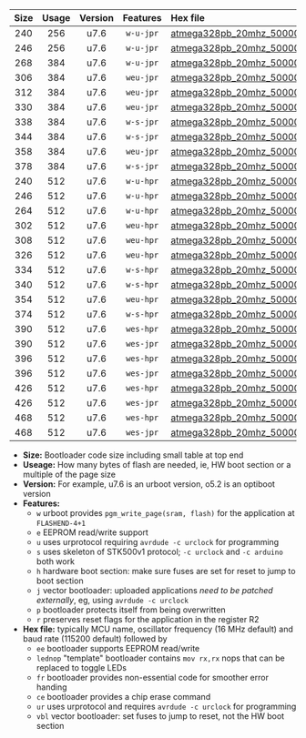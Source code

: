 |Size|Usage|Version|Features|Hex file|
|:-:|:-:|:-:|:-:|:--|
|240|256|u7.6|`w-u-jpr`|[atmega328pb_20mhz_500000bps_ur_vbl.hex](https://raw.githubusercontent.com/stefanrueger/urboot/main//atmega328pb_20mhz_500000bps_ur_vbl.hex)|
|246|256|u7.6|`w-u-jpr`|[atmega328pb_20mhz_500000bps_lednop_ur_vbl.hex](https://raw.githubusercontent.com/stefanrueger/urboot/main//atmega328pb_20mhz_500000bps_lednop_ur_vbl.hex)|
|268|384|u7.6|`w-u-jpr`|[atmega328pb_20mhz_500000bps_lednop_fr_ur_vbl.hex](https://raw.githubusercontent.com/stefanrueger/urboot/main//atmega328pb_20mhz_500000bps_lednop_fr_ur_vbl.hex)|
|306|384|u7.6|`weu-jpr`|[atmega328pb_20mhz_500000bps_ee_ur_vbl.hex](https://raw.githubusercontent.com/stefanrueger/urboot/main//atmega328pb_20mhz_500000bps_ee_ur_vbl.hex)|
|312|384|u7.6|`weu-jpr`|[atmega328pb_20mhz_500000bps_ee_lednop_ur_vbl.hex](https://raw.githubusercontent.com/stefanrueger/urboot/main//atmega328pb_20mhz_500000bps_ee_lednop_ur_vbl.hex)|
|330|384|u7.6|`weu-jpr`|[atmega328pb_20mhz_500000bps_ee_lednop_fr_ur_vbl.hex](https://raw.githubusercontent.com/stefanrueger/urboot/main//atmega328pb_20mhz_500000bps_ee_lednop_fr_ur_vbl.hex)|
|338|384|u7.6|`w-s-jpr`|[atmega328pb_20mhz_500000bps_vbl.hex](https://raw.githubusercontent.com/stefanrueger/urboot/main//atmega328pb_20mhz_500000bps_vbl.hex)|
|344|384|u7.6|`w-s-jpr`|[atmega328pb_20mhz_500000bps_lednop_vbl.hex](https://raw.githubusercontent.com/stefanrueger/urboot/main//atmega328pb_20mhz_500000bps_lednop_vbl.hex)|
|358|384|u7.6|`weu-jpr`|[atmega328pb_20mhz_500000bps_ee_lednop_fr_ce_ur_vbl.hex](https://raw.githubusercontent.com/stefanrueger/urboot/main//atmega328pb_20mhz_500000bps_ee_lednop_fr_ce_ur_vbl.hex)|
|378|384|u7.6|`w-s-jpr`|[atmega328pb_20mhz_500000bps_lednop_fr_vbl.hex](https://raw.githubusercontent.com/stefanrueger/urboot/main//atmega328pb_20mhz_500000bps_lednop_fr_vbl.hex)|
|240|512|u7.6|`w-u-hpr`|[atmega328pb_20mhz_500000bps_ur.hex](https://raw.githubusercontent.com/stefanrueger/urboot/main//atmega328pb_20mhz_500000bps_ur.hex)|
|246|512|u7.6|`w-u-hpr`|[atmega328pb_20mhz_500000bps_lednop_ur.hex](https://raw.githubusercontent.com/stefanrueger/urboot/main//atmega328pb_20mhz_500000bps_lednop_ur.hex)|
|264|512|u7.6|`w-u-hpr`|[atmega328pb_20mhz_500000bps_lednop_fr_ur.hex](https://raw.githubusercontent.com/stefanrueger/urboot/main//atmega328pb_20mhz_500000bps_lednop_fr_ur.hex)|
|302|512|u7.6|`weu-hpr`|[atmega328pb_20mhz_500000bps_ee_ur.hex](https://raw.githubusercontent.com/stefanrueger/urboot/main//atmega328pb_20mhz_500000bps_ee_ur.hex)|
|308|512|u7.6|`weu-hpr`|[atmega328pb_20mhz_500000bps_ee_lednop_ur.hex](https://raw.githubusercontent.com/stefanrueger/urboot/main//atmega328pb_20mhz_500000bps_ee_lednop_ur.hex)|
|326|512|u7.6|`weu-hpr`|[atmega328pb_20mhz_500000bps_ee_lednop_fr_ur.hex](https://raw.githubusercontent.com/stefanrueger/urboot/main//atmega328pb_20mhz_500000bps_ee_lednop_fr_ur.hex)|
|334|512|u7.6|`w-s-hpr`|[atmega328pb_20mhz_500000bps.hex](https://raw.githubusercontent.com/stefanrueger/urboot/main//atmega328pb_20mhz_500000bps.hex)|
|340|512|u7.6|`w-s-hpr`|[atmega328pb_20mhz_500000bps_lednop.hex](https://raw.githubusercontent.com/stefanrueger/urboot/main//atmega328pb_20mhz_500000bps_lednop.hex)|
|354|512|u7.6|`weu-hpr`|[atmega328pb_20mhz_500000bps_ee_lednop_fr_ce_ur.hex](https://raw.githubusercontent.com/stefanrueger/urboot/main//atmega328pb_20mhz_500000bps_ee_lednop_fr_ce_ur.hex)|
|374|512|u7.6|`w-s-hpr`|[atmega328pb_20mhz_500000bps_lednop_fr.hex](https://raw.githubusercontent.com/stefanrueger/urboot/main//atmega328pb_20mhz_500000bps_lednop_fr.hex)|
|390|512|u7.6|`wes-hpr`|[atmega328pb_20mhz_500000bps_ee.hex](https://raw.githubusercontent.com/stefanrueger/urboot/main//atmega328pb_20mhz_500000bps_ee.hex)|
|390|512|u7.6|`wes-jpr`|[atmega328pb_20mhz_500000bps_ee_vbl.hex](https://raw.githubusercontent.com/stefanrueger/urboot/main//atmega328pb_20mhz_500000bps_ee_vbl.hex)|
|396|512|u7.6|`wes-hpr`|[atmega328pb_20mhz_500000bps_ee_lednop.hex](https://raw.githubusercontent.com/stefanrueger/urboot/main//atmega328pb_20mhz_500000bps_ee_lednop.hex)|
|396|512|u7.6|`wes-jpr`|[atmega328pb_20mhz_500000bps_ee_lednop_vbl.hex](https://raw.githubusercontent.com/stefanrueger/urboot/main//atmega328pb_20mhz_500000bps_ee_lednop_vbl.hex)|
|426|512|u7.6|`wes-hpr`|[atmega328pb_20mhz_500000bps_ee_lednop_fr.hex](https://raw.githubusercontent.com/stefanrueger/urboot/main//atmega328pb_20mhz_500000bps_ee_lednop_fr.hex)|
|426|512|u7.6|`wes-jpr`|[atmega328pb_20mhz_500000bps_ee_lednop_fr_vbl.hex](https://raw.githubusercontent.com/stefanrueger/urboot/main//atmega328pb_20mhz_500000bps_ee_lednop_fr_vbl.hex)|
|468|512|u7.6|`wes-hpr`|[atmega328pb_20mhz_500000bps_ee_lednop_fr_ce.hex](https://raw.githubusercontent.com/stefanrueger/urboot/main//atmega328pb_20mhz_500000bps_ee_lednop_fr_ce.hex)|
|468|512|u7.6|`wes-jpr`|[atmega328pb_20mhz_500000bps_ee_lednop_fr_ce_vbl.hex](https://raw.githubusercontent.com/stefanrueger/urboot/main//atmega328pb_20mhz_500000bps_ee_lednop_fr_ce_vbl.hex)|

- **Size:** Bootloader code size including small table at top end
- **Useage:** How many bytes of flash are needed, ie, HW boot section or a multiple of the page size
- **Version:** For example, u7.6 is an urboot version, o5.2 is an optiboot version
- **Features:**
  + `w` urboot provides `pgm_write_page(sram, flash)` for the application at `FLASHEND-4+1`
  + `e` EEPROM read/write support
  + `u` uses urprotocol requiring `avrdude -c urclock` for programming
  + `s` uses skeleton of STK500v1 protocol; `-c urclock` and `-c arduino` both work
  + `h` hardware boot section: make sure fuses are set for reset to jump to boot section
  + `j` vector bootloader: uploaded applications *need to be patched externally*, eg, using `avrdude -c urclock`
  + `p` bootloader protects itself from being overwritten
  + `r` preserves reset flags for the application in the register R2
- **Hex file:** typically MCU name, oscillator frequency (16 MHz default) and baud rate (115200 default) followed by
  + `ee` bootloader supports EEPROM read/write
  + `lednop` "template" bootloader contains `mov rx,rx` nops that can be replaced to toggle LEDs
  + `fr` bootloader provides non-essential code for smoother error handing
  + `ce` bootloader provides a chip erase command
  + `ur` uses urprotocol and requires `avrdude -c urclock` for programming
  + `vbl` vector bootloader: set fuses to jump to reset, not the HW boot section
